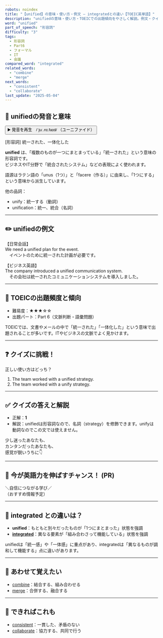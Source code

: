 ```yaml
---
robots: noindex
title: "【unified】の意味・使い方・例文 ― integratedとの違い【TOEIC英単語】"
description: "unifiedの意味・使い方・TOEICでの出題傾向をやさしく解説。例文・クイズ付きでintegratedとの違いもわかりやすく学べます。"
word: "unified"
part_of_speech: "形容詞"
difficulty: "3"
tags:
  - 形容詞
  - Part6
  - フォーマル
  - IT
  - 会議
compared_word: "integrated"
related_words:
  - "combine"
  - "merge"
next_words:
  - "consistent"
  - "collaborate"
last_update: "2025-05-04"
---
```


## 🔰 unifiedの発音と意味

<button class="play-audio" onclick="playTTS('unified')">
  <span class="play-audio-main">
    ▶️ 発音を再生　/ˈjuː.nɪ.faɪd/
  </span>
  <span class="play-audio-sub">
    （ユーニファイド）
  </span>
</button>

[形容詞] 統一された、一体化した

**unified** は、「複数のものが一つにまとまっている」「統一された」という意味の形容詞です。  
ビジネスやIT分野で「統合されたシステム」などの表現によく使われます。

語源はラテン語の「unus（1つ）」と「facere（作る）」に由来し、「1つにする」という意味から派生しています。

他の品詞：  
- unify：統一する（動詞）
- unification：統一、統合（名詞）

---

## ✏️ unifiedの例文

【日常会話】  
We need a unified plan for the event.  
　イベントのために統一された計画が必要です。

【ビジネス英語】  
The company introduced a unified communication system.  
　その会社は統一されたコミュニケーションシステムを導入しました。

---

## 🎯 TOEICの出題頻度と傾向

- 難易度：★★★☆☆
- 出題パート：Part 6（文脈判断・語彙問題）

TOEICでは、文書やメールの中で「統一された」「一体化した」という意味で出題されることが多いです。ITやビジネスの文脈でよく見かけます。

---

## ❓ クイズに挑戦！

正しい使い方はどっち？

1. The team worked with a unified strategy.  
2. The team worked with a unify strategy.

---

## ✅ クイズの答えと解説

- 正解：**1**
- 解説：unifiedは形容詞なので、名詞（strategy）を修飾できます。unifyは動詞なのでこの文では使えません。

少し迷ったあなたも、  
カンタンだったあなたも、  
感覚が鋭いうちに👇️

---

## 🚀 今が英語力を伸ばすチャンス！ (PR)

<div class="info-center">
＼自信につながる学び／<br>  
（おすすめ情報予定）
</div>

---

## 🤔  integrated との違いは？

- **unified**：もともと別々だったものが「1つにまとまった」状態を強調
- **[integrated](/integrated)**：異なる要素が「組み合わさって機能している」状態を強調

unifiedは「統一感」や「一体感」に重点があり、integratedは「異なるものが調和して機能する」点に違いがあります。

---

## 🧩 あわせて覚えたい

- [combine](/combine)：結合する、組み合わせる
- [merge](/merge)：合併する、融合する

---

## 📖 できればこれも

- [consistent](/consistent)：一貫した、矛盾のない
- [collaborate](/collaborate)：協力する、共同で行う

<!-- cvid: aid06_bid18 -->
